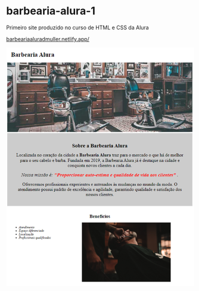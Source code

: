 # barbearia-alura-1
Primeiro site produzido no curso de HTML e CSS da Alura

[barbeariaaluradmuller.netlify.app/](barbeariaaluradmuller.netlify.app/)

![image](https://github.com/DimitriMll/barbearia-alura-1/blob/main/barbearia1.PNG)
